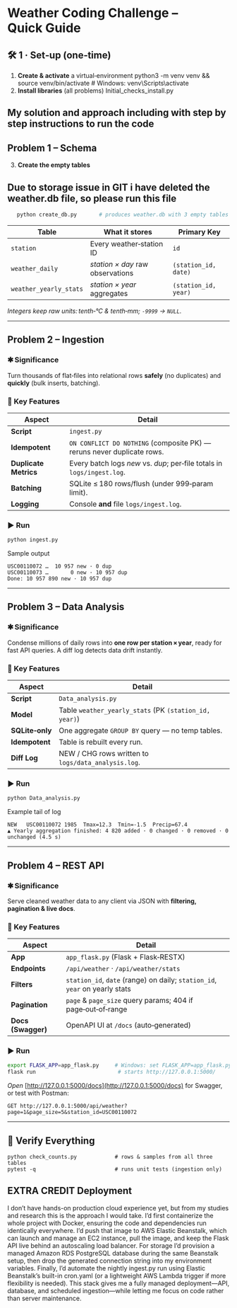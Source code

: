 # Weather Coding Challenge – Quick Guide

## 🛠 1 · Set‑up (one‑time)

1. **Create & activate** a virtual‑environment
   python3 -m venv venv && source venv/bin/activate  # Windows: venv\Scripts\activate
2. **Install libraries** (all problems)
   Initial_checks_install.py

## My solution and approach including with step by step instructions to run the code
## Problem 1 – Schema

3. **Create the empty tables**
## Due to storage issue in GIT i have deleted the weather.db file, so please run this file
```bash
   python create_db.py       # produces weather.db with 3 empty tables
```                   


| Table                  | What it stores                   | Primary Key          |
| ---------------------- | -------------------------------- | -------------------- |
| `station`              | Every weather‑station ID         | `id`                 |
| `weather_daily`        | *station × day* raw observations | `(station_id, date)` |
| `weather_yearly_stats` | *station × year* aggregates      | `(station_id, year)` |

*Integers keep raw units: tenth‑°C & tenth‑mm; `‑9999` → `NULL`.*

---

## Problem 2 – Ingestion

### ✱ Significance

Turn thousands of flat‑files into relational rows **safely** (no duplicates) and **quickly** (bulk inserts, batching).

### 🚀 Key Features

| Aspect                | Detail                                                                  |
| --------------------- | ----------------------------------------------------------------------- |
| **Script**            | `ingest.py`                                                             |
| **Idempotent**        | `ON CONFLICT DO NOTHING` (composite PK) — reruns never duplicate rows.  |
| **Duplicate Metrics** | Every batch logs *new* vs. *dup*; per‑file totals in `logs/ingest.log`. |
| **Batching**          | SQLite ≤ 180 rows/flush (under 999‑param limit).                        |
| **Logging**           | Console **and** file `logs/ingest.log`.                                 |

### ▶︎ Run

```bash
python ingest.py      
```

Sample output

```
USC00110072 …  10 957 new · 0 dup
USC00110073 …       0 new · 10 957 dup
Done: 10 957 890 new · 10 957 dup
```

---

## Problem 3 – Data Analysis

### ✱ Significance

Condense millions of daily rows into **one row per station × year**, ready for fast API queries.  A diff log detects data drift instantly.

### 🚀 Key Features

| Aspect          | Detail                                                 |
| --------------- | ------------------------------------------------------ |
| **Script**      | `Data_analysis.py`                                 |
| **Model**       | Table `weather_yearly_stats` (PK `(station_id, year)`) |
| **SQLite‑only** | One aggregate `GROUP BY` query — no temp tables.       |
| **Idempotent**  | Table is rebuilt every run.                            |
| **Diff Log**    | NEW / CHG rows written to `logs/data_analysis.log`.    |

### ▶︎ Run

```bash
python Data_analysis.py
```

Example tail of log

```
NEW   USC00110072 1985  Tmax=12.3  Tmin=-1.5  Precip=67.4
▲ Yearly aggregation finished: 4 820 added · 0 changed · 0 removed · 0 unchanged (4.5 s)
```

---

## Problem 4 – REST API

### ✱ Significance

Serve cleaned weather data to any client via JSON with **filtering, pagination & live docs**.

### 🚀 Key Features

| Aspect             | Detail                                                                      |
| ------------------ | --------------------------------------------------------------------------- |
| **App**            | `app_flask.py` (Flask + Flask‑RESTX)                                        |
| **Endpoints**      | `/api/weather` · `/api/weather/stats`                                       |
| **Filters**        | `station_id`, `date` (range) on daily; `station_id`, `year` on yearly stats |
| **Pagination**     | `page` & `page_size` query params; 404 if page‑out‑of‑range                 |
| **Docs (Swagger)** | OpenAPI UI at `/docs` (auto‑generated)                                      |

### ▶︎ Run

```bash
export FLASK_APP=app_flask.py     # Windows: set FLASK_APP=app_flask.py
flask run                          # starts http://127.0.0.1:5000/
```

*Open* [http://127.0.0.1:5000/docs](http://127.0.0.1:5000/docs) for Swagger, or test with Postman:

```
GET http://127.0.0.1:5000/api/weather?page=1&page_size=5&station_id=USC00110072
```

---

## 🔎 Verify Everything

```
python check_counts.py            # rows & samples from all three tables
pytest -q                         # runs unit tests (ingestion only)
```

## EXTRA CREDIT  Deployment

I don’t have hands-on production cloud experience yet, but from my studies and research this is the approach I would take. I’d first containerize the whole project with Docker, ensuring the code and dependencies run identically everywhere. I’d push that image to AWS Elastic Beanstalk, which can launch and manage an EC2 instance, pull the image, and keep the Flask API live behind an autoscaling load balancer. For storage I’d provision a managed Amazon RDS PostgreSQL database during the same Beanstalk setup, then drop the generated connection string into my environment variables. Finally, I’d automate the nightly ingest.py run using Elastic Beanstalk’s built-in cron.yaml (or a lightweight AWS Lambda trigger if more flexibility is needed). This stack gives me a fully managed deployment—API, database, and scheduled ingestion—while letting me focus on code rather than server maintenance.
